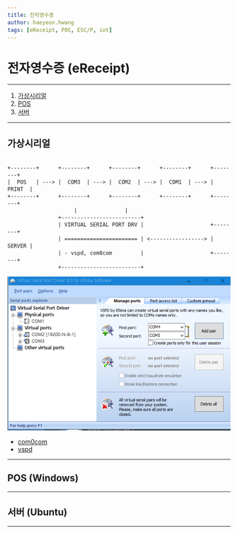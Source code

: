 ```yaml
---
title: 전자영수증 
author: haeyeon.hwang
tags: [eReceipt, POS, ESC/P, iot]
---
```


# 전자영수증 (eReceipt)
---
1. [가상시리얼](#가상시리얼)
2. [POS](#pos-windows) 
3. [서버](#서버-ubuntu)

---

## 가상시리얼

~~~console

+--------+      +--------+      +--------+      +--------+      +--------+   
|  POS   | ---> |  COM3  | ---> |  COM2  | ---> |  COM1  | ---> | PRINT  |
+--------+      +--------+      +--------+      +--------+      +--------+
                     |               |
                +-------------------------+
                | VIRTUAL SERIAL PORT DRV |                     +--------+
                | ======================= | <-----------------> | SERVER | 
                | - vspd, com0com         |                     +--------+
                +-------------------------+

~~~

![](images/vspd.png)

- [com0com](http://com0com.sourceforge.net/)
- [vspd](https://www.eltima.com/vspd-post-download.html)

---

## POS (Windows)

---

## 서버 (Ubuntu)

---